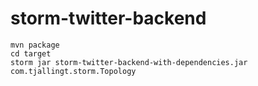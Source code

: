 storm-twitter-backend
========================
```
mvn package
cd target
storm jar storm-twitter-backend-with-dependencies.jar com.tjallingt.storm.Topology
```